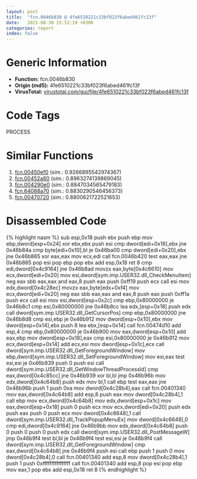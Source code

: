 ```yaml
---
layout: post
title:  "fcn.0046b830 @ 4fe6510221c33bf023f6abed461fc13f"
date:   2021-08-30 15:52:19 +0300
categories: report
index: false
---
```


# Generic Information
- **Function:** fcn.0046b830
- **Origin (md5):** 4fe6510221c33bf023f6abed461fc13f
- **VirusTotal:** [virustotal.com/gui/file/4fe6510221c33bf023f6abed461fc13f][virustotal_ref]

# Code Tags
<span class="tag" id="PROCESS">PROCESS</span>


# Similar Functions

1. [fcn.00450ef0][similar_1_ref] (sim.: 0.9266895542974367)
2. [fcn.00452a60][similar_2_ref] (sim.: 0.8963274139869045)
3. [fcn.004290e0][similar_3_ref] (sim.: 0.8847034565479183)
4. [fcn.64088a70][similar_4_ref] (sim.: 0.8830290546456373)
5. [fcn.00470720][similar_5_ref] (sim.: 0.8800621722521653)


# Disassembled Code

{% highlight nasm %}
sub esp,0x18
push ebx
push ebp
mov ebp,dword[esp+0x24]
xor ebx,ebx
push esi
cmp dword[edi+0x18],ebx
jne 0x46b84a
cmp byte[edi+0x10],bl
je 0x46ba00
cmp dword[edi+0x20],ebx
jne 0x46b865
xor eax,eax
mov ecx,edi
call fcn.0046b420
test eax,eax
jne 0x46b865
pop esi
pop ebp
pop ebx
add esp,0x18
ret 8
cmp edi,dword[0x4c9164]
jne 0x46b8ad
movzx eax,byte[0x4c6610]
mov ecx,dword[edi+0x20]
mov esi,dword[sym.imp.USER32.dll_CheckMenuItem]
neg eax
sbb eax,eax
and eax,8
push eax
push 0xff19
push ecx
call esi
mov edx,dword[0x4c28ec]
movzx eax,byte[edx+0xf4]
mov ecx,dword[edi+0x20]
neg eax
sbb eax,eax
and eax,8
push eax
push 0xff1a
push ecx
call esi
mov esi,dword[esp+0x2c]
cmp ebp,0x80000000
je 0x46b8c1
cmp esi,0x80000000
jne 0x46b8cc
lea edx,[esp+0x18]
push edx
call dword[sym.imp.USER32.dll_GetCursorPos]
cmp ebp,0x80000000
jne 0x46b8d8
cmp esi,ebp
je 0x46b912
mov dword[esp+0x10],ebx
mov dword[esp+0x14],ebx
push 8
lea ebx,[esp+0x14]
call fcn.00474d10
add esp,4
cmp ebp,0x80000000
je 0x46b900
mov eax,dword[esp+0x10]
add eax,ebp
mov dword[esp+0x18],eax
cmp esi,0x80000000
je 0x46b912
mov ecx,dword[esp+0x14]
add ecx,esi
mov dword[esp+0x1c],ecx
call dword[sym.imp.USER32.dll_GetForegroundWindow]
mov ebp,dword[sym.imp.USER32.dll_SetForegroundWindow]
mov esi,eax
test esi,esi
je 0x46b939
push 0
push esi
call dword[sym.imp.USER32.dll_GetWindowThreadProcessId]
cmp eax,dword[0x4c85cc]
jne 0x46b939
xor bl,bl
jmp 0x46b96b
mov edx,dword[0x4c64b8]
push edx
mov bl,1
call ebp
test eax,eax
jne 0x46b96b
push 1
push 0xa
mov dword[0x4c28b4],eax
call fcn.00401340
mov eax,dword[0x4c64b8]
add esp,8
push eax
mov dword[0x4c28b4],1
call ebp
mov ecx,dword[0x4c64b8]
mov edx,dword[esp+0x1c]
mov eax,dword[esp+0x18]
push 0
push ecx
mov ecx,dword[edi+0x20]
push edx
push eax
push 0
push ecx
mov dword[0x4c6648],1
call dword[sym.imp.USER32.dll_TrackPopupMenuEx]
mov dword[0x4c6648],0
cmp edi,dword[0x4c9164]
jne 0x46b9bb
mov edx,dword[0x4c64b8]
push 0
push 0
push 0
push edx
call dword[sym.imp.USER32.dll_PostMessageW]
jmp 0x46b9f4
test bl,bl
je 0x46b9f4
test esi,esi
je 0x46b9f4
call dword[sym.imp.USER32.dll_GetForegroundWindow]
cmp eax,dword[0x4c64b8]
jne 0x46b9f4
push esi
call ebp
push 1
push 0
mov dword[0x4c28b4],0
call fcn.00401340
add esp,8
mov dword[0x4c28b4],1
push 1
push 0xffffffffffffffff
call fcn.00401340
add esp,8
pop esi
pop ebp
mov eax,1
pop ebx
add esp,0x18
ret 8
{% endhighlight %}


[similar_1_ref]: /report/fcn.00450ef0@4fe6510221c33bf023f6abed461fc13f
[similar_2_ref]: /report/fcn.00452a60@4fe6510221c33bf023f6abed461fc13f
[similar_3_ref]: /report/fcn.004290e0@1123b7aa5760238fe93045e585b8234c
[similar_4_ref]: /report/fcn.64088a70@07e4412910bcf0f5969ef64c44eecb2d
[similar_5_ref]: /report/fcn.00470720@4fe6510221c33bf023f6abed461fc13f
[virustotal_ref]: https://www.virustotal.com/gui/file/4fe6510221c33bf023f6abed461fc13f